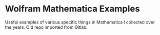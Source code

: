 # Wolfram Mathematica Examples
Useful examples of various specific things in Mathematica I collected over the years.
Old repo imported from Gitlab.
